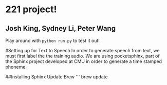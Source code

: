 # 221 project! 
## Josh King, Sydney Li, Peter Wang

Play around with `python run.py` to test it out! 

#Setting up for Text to Speech
In order to generate speech from text, we must first label the the training audio. 
We are using pocketsphinx, part of the Sphinx project developed at CMU in order to generate a time stamped phoneme. 

##Installing Sphinx
Update Brew 
'''
brew update
